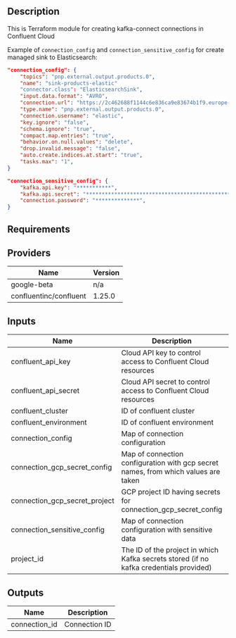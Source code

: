 ## Description

This is Terraform module for creating kafka-connect connections in Confluent Cloud


Example of `connection_config` and `connection_sensitive_config` for create managed sink to Elasticsearch:

```json
"connection_config": {
    "topics": "pnp.external.output.products.0",
    "name": "sink-products-elastic"
    "connector.class": "ElasticsearchSink",
    "input.data.format": "AVRO",
    "connection.url": "https://2c462688f1144c6e836ca9e83674b1f9.europe-west3.gcp.cloud.es.io:9243",
    "type.name": "pnp.external.output.products.0",
    "connection.username": "elastic",
    "key.ignore": "false",
    "schema.ignore": "true",
    "compact.map.entries": "true",
    "behavior.on.null.values": "delete",
    "drop.invalid.message": "false",
    "auto.create.indices.at.start": "true",
    "tasks.max": "1",
}

"connection_sensitive_config": {
    "kafka.api.key": "***********",
    "kafka.api.secret": "*********************************************************",
    "connection.password": "**************",
}
```

## Requirements

## Providers

| Name | Version |
|------|---------|
| google-beta | n/a |
| confluentinc/confluent | 1.25.0 |

## Inputs

| Name | Description | Type | Default | Required |
|------|-------------|------|---------|:--------:|
| confluent\_api\_key | Cloud API key to control access to Confluent Cloud resources | `string` | `""` | no |
| confluent\_api\_secret | Cloud API secret to control access to Confluent Cloud resources | `string` | `""` | no |
| confluent\_cluster | ID of confluent cluster | `string` | n/a | yes |
| confluent\_environment | ID of confluent environment | `string` | n/a | yes |
| connection\_config | Map of connection configuration | `map(string)` | `{}` | no |
| connection\_gcp\_secret\_config | Map of connection configuration with gcp secret names, from which values are taken | `map(string)` | `{}` | no |
| connection\_gcp\_secret\_project | GCP project ID having secrets for connection\_gcp\_secret\_config | `string` | `""` | no |
| connection\_sensitive\_config | Map of connection configuration with sensitive data | `map(string)` | `{}` | no |
| project\_id | The ID of the project in which Kafka secrets stored (if no kafka credentials provided) | `string` | `""` | no |

## Outputs

| Name | Description |
|------|-------------|
| connection\_id | Connection ID |

